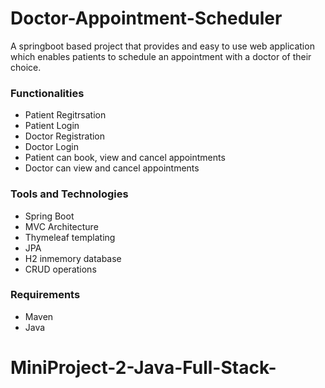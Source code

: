 # Doctor-Appointment-Scheduler
A springboot based project that provides and easy to use web application which enables patients to schedule an appointment with a doctor of their choice.

### Functionalities
* Patient Regitrsation
* Patient Login
* Doctor Registration
* Doctor Login
* Patient can book, view and cancel appointments
* Doctor can view and cancel appointments

### Tools and Technologies
- Spring Boot
- MVC Architecture
- Thymeleaf templating
- JPA
- H2 inmemory database
- CRUD operations

### Requirements
- Maven
- Java


# MiniProject-2-Java-Full-Stack-
